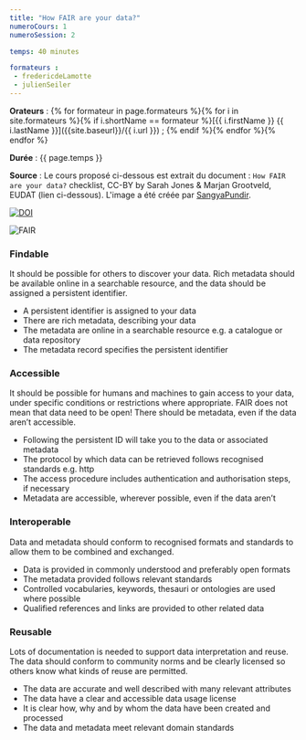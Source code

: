 ```yaml
---
title: "How FAIR are your data?"
numeroCours: 1
numeroSession: 2

temps: 40 minutes

formateurs : 
 - fredericdeLamotte
 - julienSeiler
---
```


**Orateurs** : 
{% for formateur in page.formateurs %}{% for i in site.formateurs %}{% if i.shortName == formateur %}[{{ i.firstName }} {{ i.lastName }}]({{site.baseurl}}/{{ i.url }}) ; {% endif %}{% endfor %}{% endfor %}

**Durée** : {{ page.temps }}

**Source** : Le cours proposé ci-dessous est extrait du document : `How FAIR are your data?` checklist, CC-BY by Sarah Jones & Marjan Grootveld, EUDAT (lien ci-dessous). L'image a été créée par [SangyaPundir](https://commons.wikimedia.org/wiki/File:FAIR_data_principles.jpg).

[![DOI](https://zenodo.org/badge/DOI/10.5281/zenodo.1065991.svg)](https://doi.org/10.5281/zenodo.1065991)

![FAIR](https://upload.wikimedia.org/wikipedia/commons/thumb/a/aa/FAIR_data_principles.jpg/800px-FAIR_data_principles.jpg)

### Findable

It should be possible for others to discover your data. Rich metadata should be available online in a
searchable resource, and the data should be assigned a persistent identifier.

- A persistent identifier is assigned to your data
- There are rich metadata, describing your data
- The metadata are online in a searchable resource e.g. a catalogue or data repository
- The metadata record specifies the persistent identifier

### Accessible

It should be possible for humans and machines to gain access to your data, under specific conditions
or restrictions where appropriate. FAIR does not mean that data need to be open! There should be
metadata, even if the data aren’t accessible.

- Following the persistent ID will take you to the data or associated metadata
- The protocol by which data can be retrieved follows recognised standards e.g. http
- The access procedure includes authentication and authorisation steps, if necessary
- Metadata are accessible, wherever possible, even if the data aren’t

### Interoperable

Data and metadata should conform to recognised formats and standards to allow them to be
combined and exchanged.

- Data is provided in commonly understood and preferably open formats
- The metadata provided follows relevant standards
- Controlled vocabularies, keywords, thesauri or ontologies are used where possible
- Qualified references and links are provided to other related data

### Reusable

Lots of documentation is needed to support data interpretation and reuse. The data should conform
to community norms and be clearly licensed so others know what kinds of reuse are permitted.

- The data are accurate and well described with many relevant attributes
- The data have a clear and accessible data usage license
- It is clear how, why and by whom the data have been created and processed
- The data and metadata meet relevant domain standards
